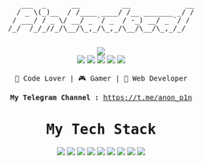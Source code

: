 <div align="center">
<pre>
   ___  _      __          __             __
  / _ \(_)__  / /____ ____/ /__ _______ _/ /
 / ___/ / _ \/ __/ _ `/ _  / -_) __/ _ `/ / 
/_/  /_/_//_/\__/\_,_/\_,_/\__/\__/\_,_/_/  
                                            
</pre>
</div>
<div align="center">
 <img src="https://readme-typing-svg.herokuapp.com/?font=monospace&duration=1240&pause=2800&color=ffff&center=true&width=600&lines=Software%20Engineering%20And%20Security%20Engineer;Breacher+:%3E">
</div>

<div align="center">
 <img src="https://img.shields.io/badge/-Hackerrank-2EC866?style=for-the-badge&logo=HackerRank&logoColor=white">
 <img src="https://img.shields.io/badge/github-%23121011.svg?style=for-the-badge&logo=github&logoColor=white">
 <img src="https://img.shields.io/badge/Telegram-2CA5E0?style=for-the-badge&logo=telegram&logoColor=white">
 <img src="[https://img.shields.io/badge/Telegram-2CA5E0?style=for-the-badge&logo=telegram&logoColor=white](https://img.shields.io/badge/Oracle-F80000?style=for-the-badge&logo=Oracle&logoColor=white)">
 <img src="[https://img.shields.io/badge/Telegram-2CA5E0?style=for-the-badge&logo=telegram&logoColor=white](https://img.shields.io/badge/MySQL-005C84?style=for-the-badge&logo=mysql&logoColor=white)">
</div>

<br>

<div align="center">
<samp>
 🖖 Code Lover | 🎮 Gamer | 🌵 Web Developer 
 </samp>
 <br>
 <samp>
 <br>
 <b>My Telegram Channel : </b><a href="https://t.me/anon_p1n">https://t.me/anon_p1n</a>
 </samp>
</div>

<div align="center">
 <samp><h1> My Tech Stack </h1></samp>
</div>

<div align="center">
<img src="https://img.shields.io/badge/-HTML5-%23E44D27?style=flat-square&logo=html5&logoColor=ffffff">
 <img src="https://img.shields.io/badge/-CSS3-%231572B6?style=flat-square&logo=css3">
 <img src="https://img.shields.io/badge/Laravel-FF2D20?style=flat-square&logo=laravel&logoColor=white">
 <img src="https://img.shields.io/badge/Bootstrap-563D7C?style=flat-square&logo=bootstrap&logoColor=white">
 <img src="https://img.shields.io/badge/Python-3776AB?style=flat-square&logo=python&logoColor=white">
 <img src="https://img.shields.io/badge/PHP-777BB4?style=flat-square&logo=php&logoColor=white">
 <img src="https://img.shields.io/badge/JavaScript-F7DF1E?style=flat-square&logo=javascript&logoColor=black">
 <img src="https://img.shields.io/badge/Lua-2C2D72?style=flat-square&logo=lua&logoColor=white">
 <img src="https://img.shields.io/badge/tailwindcss-%2338B2AC.svg?style=flat-square&logo=tailwind-css&logoColor=white">
</div>
